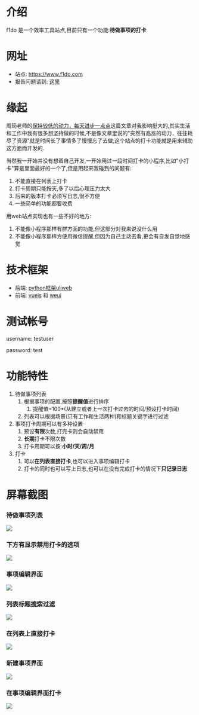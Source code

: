 # 介绍

f1do 是一个效率工具站点,目前只有一个功能:**待做事项的打卡**

# 网址

- 站点: https://www.f1do.com
- 报告问题请到: [这里](https://github.com/zhangchunlin/f1do.com/issues)


# 缘起

周筠老师的[保持较低的动力，每天进步一点点](https://mp.weixin.qq.com/s?__biz=MzI2MzQ4ODcwMg==&mid=2247483929&idx=1&sn=8427ce9f8e3075c76c9b147bc8ff2e3b&chksm=eaba57c8ddcddedec5403ae17d1a333916fc6252da27365fe22d0401e1c692cca3a801d55f32)这篇文章对我影响挺大的,其实生活和工作中我有很多想坚持做的时候,不是像文章里说的"突然有高涨的动力，往往耗尽了资源"就是时间长了事情多了慢慢忘了去做,这个站点的打卡功能就是用来辅助这方面而开发的.

当然我一开始并没有想着自己开发,一开始用过一段时间打卡的小程序,比如"小打卡"算是里面最好的一个了,但是用起来我碰到的问题有:

1. 不能直接在列表上打卡
2. 打卡周期只能按天,多了以后心理压力太大
3. 后来的版本打卡必须写日志,很不方便
4. 一些简单的功能都要收费

用web站点实现也有一些不好的地方:

1. 不能像小程序那样有群方面的功能,但这部分对我来说没什么用
2. 不能像小程序那样方便用微信提醒,但因为自己主动去看,更会有自发自觉地感觉

# 技术框架

- 后端: [python框架uliweb](http://limodou.github.io/uliweb-doc/zh_CN/index.html)
- 前端: [vuejs](https://cn.vuejs.org/) 和 [weui](https://weui.io/)

# 测试帐号

username: testuser

password: test

# 功能特性

1. 待做事项列表
   1. 根据事项的配置,按照**提醒值**进行排序
      1. 提醒值=100*(从建立或者上一次打卡过去的时间/预设打卡时间)
   2. 列表可以根据场景(只有工作和生活两种)和标题关键字进行过滤
2. 事项打卡周期可以有多种设置
   1. 预设**有限**次数,打完卡则会自动禁用
   2. **长期**打卡不限次数
   3. 打卡周期可以按:**小时/天/周/月**
3. 打卡
   1. 可以**在列表直接打卡**,也可以进入事项编辑打卡
   2. 打卡的同时也可以写上日志,也可以在没有完成打卡的情况下**只记录日志**

# 屏幕截图

### 待做事项列表

![](screenshots/Screenshot01.png)

### 下方有显示禁用打卡的选项

![](screenshots/Screenshot02.png)

### 事项编辑界面

![](screenshots/Screenshot03.png)

### 列表标题搜索过滤

![](screenshots/Screenshot04.png)

### 在列表上直接打卡

![](screenshots/Screenshot05.png)

### 新建事项界面

![](screenshots/Screenshot06.png)

### 在事项编辑界面打卡

![](screenshots/Screenshot07.png)